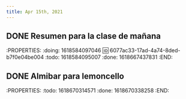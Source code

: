 ```yaml
---
title: Apr 15th, 2021
---
```


## DONE Resumen para la clase de mañana
:PROPERTIES:
:doing: 1618584097046
:id: 6077ac33-17ad-4a74-8ded-b7f0e04be004
:todo: 1618584095007
:done: 1618667437831
:END:
## DONE Almibar para lemoncello 
:PROPERTIES:
:todo: 1618670314571
:done: 1618670338258
:END:
